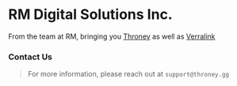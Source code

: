 # RM Digital Solutions Inc.
From the team at RM, bringing you [Throney](https://throney.gg) as well as [Verralink](https://verralink.app)

### Contact Us
> For more information, please reach out at `support@throney.gg`
